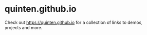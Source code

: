 # quinten.github.io

Check out https://quinten.github.io for a collection of links to demos, projects and more.
